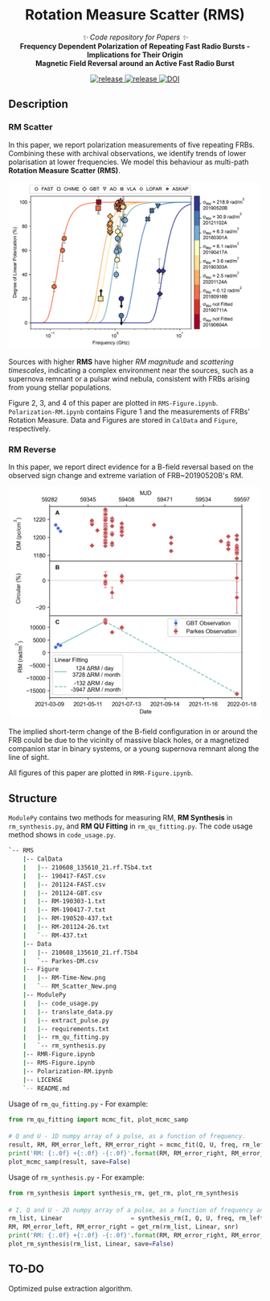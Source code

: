 <div align="center">

# Rotation Measure Scatter (RMS)

_✨ Code repository for Papers ✨_  
**Frequency Dependent Polarization of Repeating Fast Radio Bursts - Implications for Their Origin** </br>
**Magnetic Field Reversal around an Active Fast Radio Burst**

</div>

<p align="center">
  <a href="https://github.com/SukiYume/RMS">
    <img src="https://img.shields.io/badge/RotationMeasureScatter-RMS-red" alt="release">
  </a>
  <a href="https://github.com/SukiYume/RMS">
    <img src="https://img.shields.io/badge/RotationMeasureReverse-RMR-blue" alt="release">
  </a>
  <a href="https://zenodo.org/badge/latestdoi/452297775">
    <img src="https://zenodo.org/badge/452297775.svg" alt="DOI">
  </a>
</p>

## Description

### RM Scatter
  
  In this paper, we report polarization measurements of five repeating FRBs. Combining these with archival observations, we identify trends of lower polarisation at lower frequencies. We model this behaviour as multi-path **Rotation Measure Scatter (RMS)**. 

  <div align="center"><img src="Figure/RM_Scatter_New.png" alt="RMS" width="500px" /></div>

  Sources with higher **RMS** have higher *RM magnitude* and *scattering timescales*, indicating a complex environment near the sources, such as a supernova remnant or a pulsar wind nebula, consistent with FRBs arising from young stellar populations.

  Figure 2, 3, and 4 of this paper are plotted in `RMS-Figure.ipynb`. `Polarization-RM.ipynb` contains Figure 1 and the measurements of FRBs' Rotation Measure. Data and Figures are stored in `CalData` and `Figure`, respectively.

### RM Reverse

  In this paper, we report direct evidence for a B-field reversal based on the observed sign change and extreme variation of FRB~20190520B's RM.

  <div align="center"><img src="Figure/RM-Time-New.png" alt="RMS" width="500px" /></div>

  The implied short-term change of the B-field configuration in or around the FRB could be due to the vicinity of massive black holes, or a magnetized companion star in binary systems, or a young supernova remnant along the line of sight.

  All figures of this paper are plotted in `RMR-Figure.ipynb`.

## Structure

  `ModulePy` contains two methods for measuring RM, **RM Synthesis** in `rm_synthesis.py`, and **RM QU Fitting** in `rm_qu_fitting.py`. The code usage method shows in `code_usage.py`.

  ```bash
  `-- RMS
      |-- CalData
      |   |-- 210608_135610_21.rf.TSb4.txt
      |   |-- 190417-FAST.csv
      |   |-- 201124-FAST.csv
      |   |-- 201124-GBT.csv
      |   |-- RM-190303-1.txt
      |   |-- RM-190417-7.txt
      |   |-- RM-190520-437.txt
      |   |-- RM-201124-26.txt
      |   `-- RM-437.txt
      |-- Data
      |   |-- 210608_135610_21.rf.TSb4
      |   `-- Parkes-DM.csv
      |-- Figure
      |   |-- RM-Time-New.png
      |   `-- RM_Scatter_New.png
      |-- ModulePy
      |   |-- code_usage.py
      |   |-- translate_data.py
      |   |-- extract_pulse.py
      |   |-- requirements.txt
      |   |-- rm_qu_fitting.py
      |   `-- rm_synthesis.py
      |-- RMR-Figure.ipynb
      |-- RMS-Figure.ipynb
      |-- Polarization-RM.ipynb
      |-- LICENSE
      `-- README.md
  ```

  Usage of `rm_qu_fitting.py` - For example:

  ```python
  from rm_qu_fitting import mcmc_fit, plot_mcmc_samp

  # Q and U - 1D numpy array of a pulse, as a function of frequency.
  result, RM, RM_error_left, RM_error_right = mcmc_fit(Q, U, freq, rm_left=-10000, rm_right=10000)
  print('RM: {:.0f} +{:.0f} -{:.0f}'.format(RM, RM_error_right, RM_error_left))
  plot_mcmc_samp(result, save=False)
  ```

  Usage of `rm_synthesis.py` - For example:

  ```python
  from rm_synthesis import synthesis_rm, get_rm, plot_rm_synthesis

  # I, Q and U - 2D numpy array of a pulse, as a function of frequency and time.
  rm_list, Linear                   = synthesis_rm(I, Q, U, freq, rm_left=-20000, rm_right=20000)
  RM, RM_error_left, RM_error_right = get_rm(rm_list, Linear, snr)
  print('RM: {:.0f} +{:.0f} -{:.0f}'.format(RM, RM_error_right, RM_error_left))
  plot_rm_synthesis(rm_list, Linear, save=False)
  ```

## TO-DO

  Optimized pulse extraction algorithm.